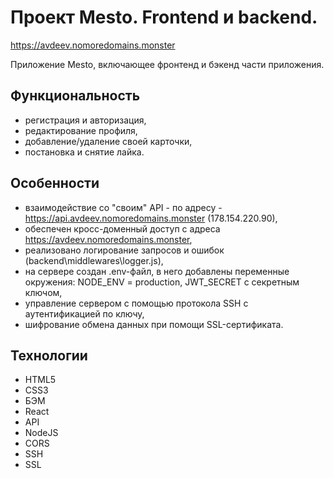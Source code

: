 # Проект Mesto. Frontend и backend.    
https://avdeev.nomoredomains.monster    

Приложение Mesto, включающее фронтенд и бэкенд части приложения.   

## Функциональность    
- регистрация и авторизация,    
- редактирование профиля,    
- добавление/удаление своей карточки,    
- постановка и снятие лайка.    

## Особенности        
- взаимодействие со "своим" API - по адресу - https://api.avdeev.nomoredomains.monster (178.154.220.90),    
- обеспечен кросс-доменный доступ с адреса https://avdeev.nomoredomains.monster,    
- реализовано логирование запросов и ошибок (backend\middlewares\logger.js),    
- на сервере создан .env-файл, в него добавлены переменные окружения:
    NODE_ENV = production,
    JWT_SECRET с секретным ключом,    
-  управление сервером с помощью протокола SSH с аутентификацией по ключу,    
-  шифрование обмена данных при помощи SSL-сертификата.

## Технологии        
- HTML5    
- CSS3    
- БЭМ    
- React    
- API
- NodeJS    
- CORS    
- SSH    
- SSL